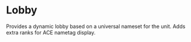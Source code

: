 # Lobby

Provides a dynamic lobby based on a universal nameset for the unit. Adds extra
ranks for ACE nametag display.
